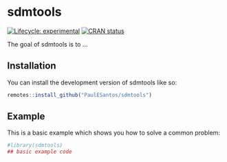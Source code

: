 
<!-- README.md is generated from README.Rmd. Please edit that file -->

# sdmtools

<!-- badges: start -->

[![Lifecycle:
experimental](https://img.shields.io/badge/lifecycle-experimental-orange.svg)](https://lifecycle.r-lib.org/articles/stages.html#experimental)
[![CRAN
status](https://www.r-pkg.org/badges/version/sdmtools)](https://CRAN.R-project.org/package=sdmtools)
<!-- badges: end -->

The goal of sdmtools is to …

## Installation

You can install the development version of sdmtools like so:

``` r
remotes::install_github("PaulESantos/sdmtools")
```

## Example

This is a basic example which shows you how to solve a common problem:

``` r
#library(sdmtools)
## basic example code
```
